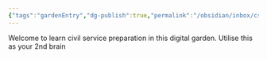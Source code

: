 ```yaml
---
{"tags":"gardenEntry","dg-publish":true,"permalink":"/obsidian/inbox/cse-digital-garden/"}
---
```


Welcome to learn civil service preparation in this digital garden. Utilise this as your 2nd brain

